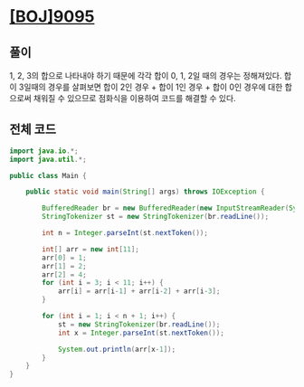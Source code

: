 
# [[BOJ]9095](https://www.acmicpc.net/problem/9095)

## 풀이
1, 2, 3의 합으로 나타내야 하기 때문에 각각 합이 0, 1, 2일 때의 경우는 정해져있다. 합이 3일때의 경우를 살펴보면 합이 2인 경우 + 합이 1인 경우 + 합이 0인 경우에 대한 합으로써 채워질 수 있으므로
점화식을 이용하여 코드를 해결할 수 있다.

## 전체 코드
```Java
import java.io.*;
import java.util.*;

public class Main {

    public static void main(String[] args) throws IOException {

        BufferedReader br = new BufferedReader(new InputStreamReader(System.in));
        StringTokenizer st = new StringTokenizer(br.readLine());

        int n = Integer.parseInt(st.nextToken());

        int[] arr = new int[11];
        arr[0] = 1;
        arr[1] = 2;
        arr[2] = 4;
        for (int i = 3; i < 11; i++) {
            arr[i] = arr[i-1] + arr[i-2] + arr[i-3];
        }

        for (int i = 1; i < n + 1; i++) {
            st = new StringTokenizer(br.readLine());
            int x = Integer.parseInt(st.nextToken());

            System.out.println(arr[x-1]);
        }
    }
}

```
